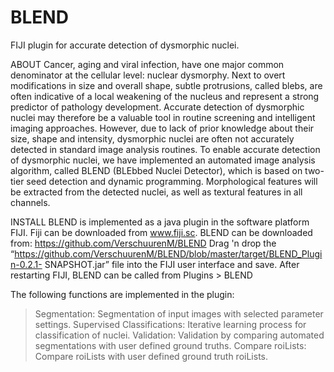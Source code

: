 # BLEND
FIJI plugin for accurate detection of dysmorphic nuclei.

ABOUT
Cancer, aging and viral infection, have one major common denominator at the cellular level: nuclear dysmorphy. Next to overt modifications in size and overall shape, subtle protrusions, called blebs, are often indicative of a local weakening of the nucleus and represent a strong predictor of pathology development. Accurate detection of dysmorphic nuclei may therefore be a valuable tool in routine screening and intelligent imaging approaches. However, due to lack of prior knowledge about their size, shape and intensity,
dysmorphic nuclei are often not accurately detected in standard image analysis routines. To enable accurate detection of dysmorphic nuclei, we have implemented an automated image analysis algorithm, called BLEND (BLEbbed Nuclei Detector), which is based on two-tier seed detection and dynamic programming. Morphological features will be extracted from the detected nuclei, as well as textural features in all channels.

INSTALL
BLEND is implemented as a java plugin in the software platform FIJI. Fiji can be downloaded from www.fiji.sc.
BLEND can be downloaded from: https://github.com/VerschuurenM/BLEND
Drag 'n drop the “https://github.com/VerschuurenM/BLEND/blob/master/target/BLEND_Plugin-0.2.1-
SNAPSHOT.jar” file into the FIJI user interface and save. After restarting FIJI, BLEND can be called from
Plugins > BLEND

The following functions are implemented in the plugin:
> Segmentation: Segmentation of input images with selected parameter settings.
> Supervised Classifications: Iterative learning process for classification of nuclei.
> Validation: Validation by comparing automated segmentations with user defined ground truths.
> Compare roiLists: Compare roiLists with user defined ground truth roiLists.


